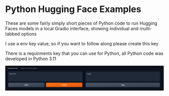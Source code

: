 # Python Hugging Face Examples
These are some fairly simply short pieces of Python code to run Hugging Faces models in a local Gradio interface, showing individual and multi-tabbed options

I use a env key value, so if you want to follow along please create this key

There is a requirments key that you can use for Python, all Python code was developed in Python 3.11

![Alt text](gradio.png "Gradio multi-tabbed example running locally")
